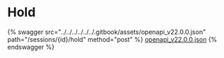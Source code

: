 # Hold

{% swagger src="../../../../../../.gitbook/assets/openapi_v22.0.0.json" path="/sessions/{id}/hold" method="post" %}
[openapi_v22.0.0.json](../../../../../../.gitbook/assets/openapi_v22.0.0.json)
{% endswagger %}

